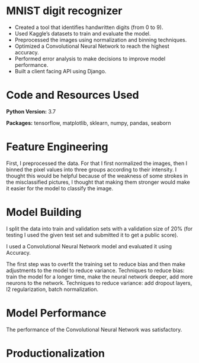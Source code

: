 # MNIST digit recognizer
- Created a tool that identifies handwritten digits (from 0 to 9).
- Used Kaggle’s datasets to train and evaluate the model.
- Preprocessed the images using normalization and binning techniques.
- Optimized a Convolutional Neural Network to reach the highest accuracy.
- Performed error analysis to make decisions to improve model performance.
- Built a client facing API using Django. 
# Code and Resources Used
**Python Version:** 3.7

**Packages:** tensorflow, matplotlib, sklearn, numpy, pandas, seaborn
# Feature Engineering
First, I preprocessed the data. For that I first normalized the images, then I binned the pixel values into three groups according to their intensity.
I thought this would be helpful because of the weakness of some strokes in the misclassified pictures, I thought that making them stronger would make it easier for the model to classify the image.

# Model Building
I split the data into train and validation sets with a validation size of 20% (for testing I used the given test set and submitted it to get a public score).

I used a Convolutional Neural Network model and evaluated it using Accuracy.

The first step was to overfit the training set to reduce bias and then make adjustments to the model to reduce variance. 
Techniques to reduce bias: train the model for a longer time, make the neural network deeper, add more neurons to the network.
Techniques to reduce variance: add dropout layers, l2 regularization, batch normalization.

# Model Performance
The performance of the Convolutional Neural Network was satisfactory. 

# Productionalization
